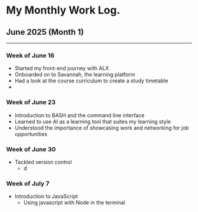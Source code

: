 # My Monthly Work Log.

## June 2025 (Month 1)
---------------------------------

### Week of June 16
- Started my front-end journey with ALX
- Onboarded on to Savannah, the learning platform
- Had a look at the course curriculum to create a study timetable
- 

### Week of June 23
- Introduction to BASH and the command line interface
- Learned to use AI as a learning tool that suites my learning style
- Understood the importance of showcasing work and networking for job opportunities

### Week of June 30
- Tackled version control
    - d

### Week of July 7
- Introduction to JavaScript
    - Using javascript with Node in the terminal

